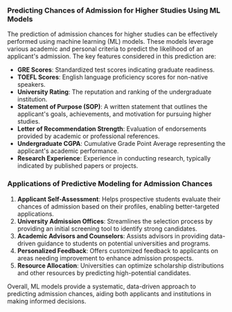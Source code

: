 
### Predicting Chances of Admission for Higher Studies Using ML Models

The prediction of admission chances for higher studies can be effectively performed using machine learning (ML) models. These models leverage various academic and personal criteria to predict the likelihood of an applicant's admission. The key features considered in this prediction are:

- **GRE Scores**: Standardized test scores indicating graduate readiness.
- **TOEFL Scores**: English language proficiency scores for non-native speakers.
- **University Rating**: The reputation and ranking of the undergraduate institution.
- **Statement of Purpose (SOP)**: A written statement that outlines the applicant's goals, achievements, and motivation for pursuing higher studies.
- **Letter of Recommendation Strength**: Evaluation of endorsements provided by academic or professional references.
- **Undergraduate CGPA**: Cumulative Grade Point Average representing the applicant's academic performance.
- **Research Experience**: Experience in conducting research, typically indicated by published papers or projects.

### Applications of Predictive Modeling for Admission Chances

1. **Applicant Self-Assessment**: Helps prospective students evaluate their chances of admission based on their profiles, enabling better-targeted applications.
2. **University Admission Offices**: Streamlines the selection process by providing an initial screening tool to identify strong candidates.
3. **Academic Advisors and Counselors**: Assists advisors in providing data-driven guidance to students on potential universities and programs.
4. **Personalized Feedback**: Offers customized feedback to applicants on areas needing improvement to enhance admission prospects.
5. **Resource Allocation**: Universities can optimize scholarship distributions and other resources by predicting high-potential candidates.

Overall, ML models provide a systematic, data-driven approach to predicting admission chances, aiding both applicants and institutions in making informed decisions.
